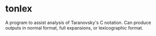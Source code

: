 # tonlex
A program to assist analysis of Taranovsky's C notation. Can produce outputs in normal format, full expansions, or lexicographic format.
